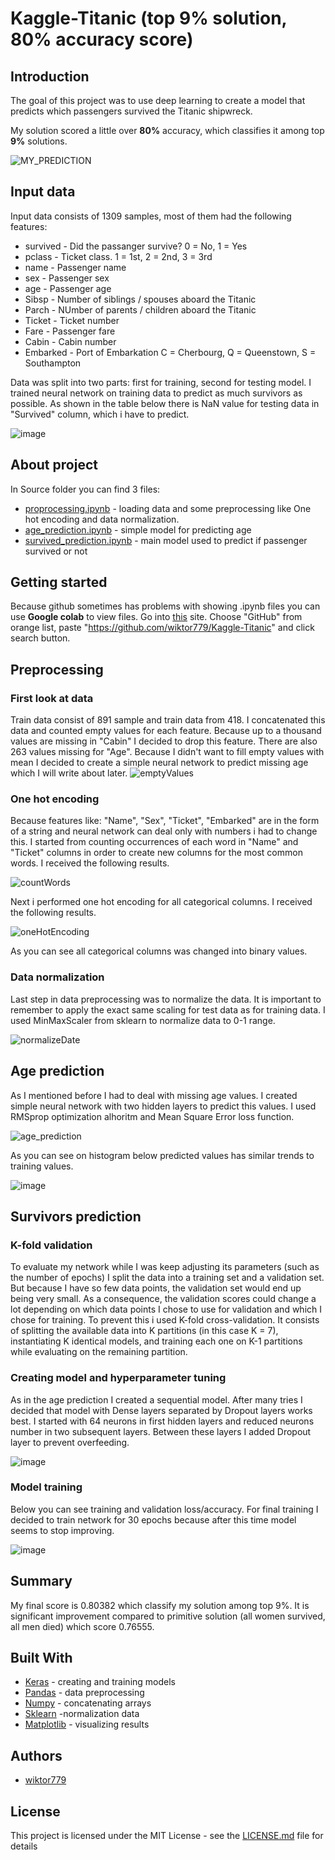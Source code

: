 # Kaggle-Titanic (top 9% solution, 80% accuracy score)

## Introduction
The goal of this project was to use deep learning to create a model that predicts which passengers 
survived the Titanic shipwreck. 

My solution scored a little over <b>80%</b> accuracy, which classifies it among top <b>9%</b> solutions.

![MY_PREDICTION](https://user-images.githubusercontent.com/20689930/68073526-749c5b00-fd91-11e9-947f-adeb41a4f29d.png)

## Input data

Input data consists of 1309 samples, most of them had the following features: 
- survived - Did the passanger survive? 0 = No, 1 = Yes
- pclass - Ticket class. 1 = 1st, 2 = 2nd, 3 = 3rd
- name - Passenger name
- sex - Passenger sex
- age - Passenger age
- Sibsp - Number of siblings / spouses aboard the Titanic	
- Parch - NUmber of parents / children aboard the Titanic
- Ticket - Ticket number
- Fare - Passenger fare
- Cabin - Cabin number
- Embarked - Port of Embarkation	C = Cherbourg, Q = Queenstown, S = Southampton

Data was split into two parts: first for training, second for testing model. I trained neural network on training data 
to predict as much survivors as possible. As shown in the table below there is NaN value for testing data in "Survived"
column, which i have to predict.

![image](https://user-images.githubusercontent.com/20689930/68071199-7f96c180-fd78-11e9-8097-3b0a86cd267e.png)

## About project
In Source folder you can find 3 files:
- [proprocessing.ipynb](https://github.com/wiktor779/Kaggle-Titanic/blob/master/Source/proprocessing.ipynb) - loading 
data and some preprocessing like One hot encoding and data normalization.
- [age_prediction.ipynb](https://github.com/wiktor779/Kaggle-Titanic/blob/master/Source/age_prediction.ipynb) - simple
model for predicting age
- [survived_prediction.ipynb](https://github.com/wiktor779/Kaggle-Titanic/blob/master/Source/age_prediction.ipynb) - main
model used to predict if passenger survived or not

## Getting started
Because github sometimes has problems with showing .ipynb files you can use <b>Google colab</b> to view files.
Go into [this](https://colab.research.google.com/notebooks/welcome.ipynb#recent=true) site. Choose "GitHub" from orange
list, paste "https://github.com/wiktor779/Kaggle-Titanic" and click search button.

## Preprocessing

### First look at data
Train data consist of 891 sample and train data from 418. I concatenated this data and counted empty values for each
feature. Because up to a thousand values are missing in "Cabin" I decided to drop this feature. There are also 263 
values missing for "Age". Because I didn't want to fill empty values with mean I decided to create a simple neural 
network to predict missing age which I will write about later.
![emptyValues](https://user-images.githubusercontent.com/20689930/68233111-ceee2380-fffe-11e9-8a1d-852aa18d7a86.png)

### One hot encoding
Because features like: "Name", "Sex", "Ticket", "Embarked" are in the form of a string and neural network can deal only 
with numbers i had to change this. I started from counting occurrences of each word in "Name" and "Ticket" columns in 
order to create new columns for the most common words. I received the following results.

![countWords](https://user-images.githubusercontent.com/20689930/68234935-994b3980-0002-11ea-9b75-56e6f071bbd0.png)

Next i performed one hot encoding for all categorical columns. I received the following results.

![oneHotEncoding](https://user-images.githubusercontent.com/20689930/68295347-81bb9180-0092-11ea-8a1c-e4645b60a52e.png)

As you can see all categorical columns was changed into binary values. 

### Data normalization

Last step in data preprocessing was to normalize the data. It is important to remember to apply the exact same scaling 
for test data as for training data. I used MinMaxScaler from sklearn to normalize data to 0-1 range.

![normalizeDate](https://user-images.githubusercontent.com/20689930/68296431-e4ae2800-0094-11ea-84e0-1feed1ac8b9d.png)





## Age prediction

As I mentioned before I had to deal with missing age values. I created simple neural network with two hidden layers
to predict this values. I used RMSprop optimization alhoritm and Mean Square Error loss function. 

![age_prediction](https://user-images.githubusercontent.com/20689930/68297168-85511780-0096-11ea-867c-d176838ca5bc.png)

As you can see on histogram below predicted values has similar trends to training values.

![image](https://user-images.githubusercontent.com/20689930/68298169-fdb8d800-0098-11ea-8800-edc3e78c782b.png)

## Survivors prediction

### K-fold validation
To evaluate my network while I was keep adjusting its parameters (such as the number of epochs) I split the data
into a training set and a validation set. But because I have so few data points, the validation set would end up being 
very small. As a consequence, the validation scores could change a lot depending on which data points I chose to use for
validation and which I chose for training. To prevent this i used K-fold cross-validation. It consists of splitting
the available data into K partitions (in this case K = 7), instantiating K identical models, and training each one on
K-1 partitions while evaluating on the remaining partition.

### Creating model and hyperparameter tuning
As in the age prediction I created a sequential model. After many tries I decided that model with Dense layers
separated by Dropout layers works best. I started with 64 neurons in first hidden layers and reduced neurons number 
in two subsequent layers. Between these layers I added Dropout layer to prevent overfeeding.

![image](https://user-images.githubusercontent.com/20689930/68333148-4f348780-00d8-11ea-9613-5305ea3cf336.png)

### Model training
Below you can see training and validation loss/accuracy. For final training I decided to train network for 30 epochs 
because after this time model seems to stop improving.

![image](https://user-images.githubusercontent.com/20689930/68335040-0c74ae80-00dc-11ea-95b8-18acd434edc5.png)

## Summary
My final score is 0.80382 which classify my solution among top 9%. It is significant improvement compared to primitive
solution (all women survived, all men died) which score 0.76555.

## Built With

* [Keras](https://keras.io/) - creating and training models
* [Pandas](https://pandas.pydata.org/) - data preprocessing 
* [Numpy](https://numpy.org/) - concatenating arrays
* [Sklearn](https://scikit-learn.org/stable/) -normalization data
* [Matplotlib](https://matplotlib.org/) - visualizing results

## Authors

* [wiktor779](https://github.com/wiktor779)

## License

This project is licensed under the MIT License - see the [LICENSE.md](LICENSE.md) file for details

